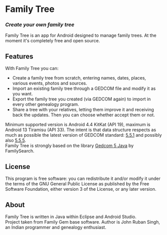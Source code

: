 # Family Tree
### _Create your own family tree_

Family Tree is an app for Android designed to manage family trees.
At the moment it's completely free and open source.

## Features
With Family Tree you can:
- Create a family tree from scratch, entering names, dates, places, various events, photos and sources.
- Import an existing family tree through a GEDCOM file and modify it as you want.
- Export the family tree you created (via GEDCOM again) to import in every other genealogy program.
- Share a tree with your relatives, letting them improve it and receiving back the updates. Then you can choose whether accept them or not.

Minimum supported version is Android 4.4 KitKat (API 19), maximum is Android 13 Tiramisu (API 33).
The intent is that data structure respects as much as possible the latest version of GEDCOM standard: [5.5.1](https://www.familysearch.org/developers/docs/gedcom/) and possibly also [5.5.5](https://www.gedcom.org/gedcom.html).<br>
Family Tree is strongly based on the library [Gedcom 5 Java](https://github.com/FamilySearch/gedcom5-java) by FamilySearch.

## License
This program is free software: you can redistribute it and/or modify it under the terms of the GNU General Public License as published by the Free Software Foundation, either version 3 of the License, or any later version.

## About
Family Tree is written in Java within Eclipse and Android Studio.  
Project taken from Family Gem base software. 
Author is John Ruban Singh, an Indian programmer and genealogy enthusiast.
